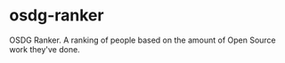 # osdg-ranker
OSDG Ranker. A ranking of people based on the amount of Open Source work they've done.
